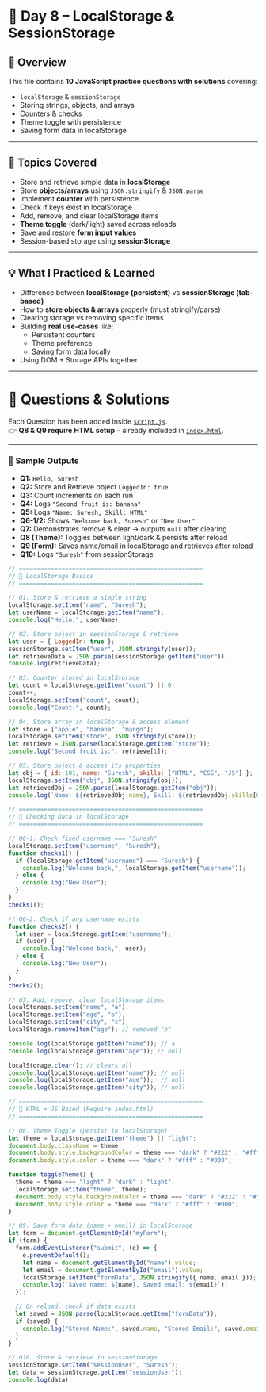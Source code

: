 # 🚀 Day 8 – LocalStorage & SessionStorage
 
## 📌 Overview
This file contains **10 JavaScript practice questions with solutions** covering:
- `localStorage` & `sessionStorage`
- Storing strings, objects, and arrays
- Counters & checks
- Theme toggle with persistence
- Saving form data in localStorage
 
--- 
 
## 🎯 Topics Covered
- Store and retrieve simple data in **localStorage**
- Store **objects/arrays** using `JSON.stringify` & `JSON.parse`
- Implement **counter** with persistence
- Check if keys exist in localStorage
- Add, remove, and clear localStorage items
- **Theme toggle** (dark/light) saved across reloads
- Save and restore **form input values**
- Session-based storage using **sessionStorage**

--- 

## 💡 What I Practiced & Learned
- Difference between **localStorage (persistent)** vs **sessionStorage (tab-based)**
- How to **store objects & arrays** properly (must stringify/parse)
- Clearing storage vs removing specific items
- Building **real use-cases** like:
  - Persistent counters
  - Theme preference
  - Saving form data locally
- Using DOM + Storage APIs together

---

# 📝 Questions & Solutions
Each Question has been added inside [`script.js`](./script.js).  
👉 **Q8 & Q9 require HTML setup** – already included in [`index.html`](./index.html).

---

### 🔑 Sample Outputs
- **Q1:** `Hello, Suresh`
- **Q2:** Store and Retrieve object `LoggedIn: true`  
- **Q3:** Count increments on each run  
- **Q4:** Logs `"Second fruit is: banana"`  
- **Q5:** Logs `"Name: Suresh, Skill: HTML"`  
- **Q6-1/2:** Shows `"Welcome back, Suresh"` or `"New User"`  
- **Q7:** Demonstrates remove & clear → outputs `null` after clearing  
- **Q8 (Theme):** Toggles between light/dark & persists after reload  
- **Q9 (Form):** Saves name/email in localStorage and retrieves after reload  
- **Q10:** Logs `"Suresh"` from sessionStorage


```js
// ====================================================
// 🔹 LocalStorage Basics
// ====================================================

// Q1. Store & retrieve a simple string
localStorage.setItem("name", "Suresh");
let userName = localStorage.getItem("name");
console.log("Hello,", userName);

// Q2. Store object in sessionStorage & retrieve
let user = { LoggedIn: true };
sessionStorage.setItem("user", JSON.stringify(user));
let retrieveData = JSON.parse(sessionStorage.getItem("user"));
console.log(retrieveData);

// Q3. Counter stored in localStorage
let count = localStorage.getItem("count") || 0;
count++;
localStorage.setItem("count", count);
console.log("Count:", count);

// Q4. Store array in localStorage & access element
let store = ["apple", "banana", "mango"];
localStorage.setItem("store", JSON.stringify(store));
let retrieve = JSON.parse(localStorage.getItem("store"));
console.log("Second fruit is:", retrieve[1]);

// Q5. Store object & access its properties
let obj = { id: 101, name: "Suresh", skills: ["HTML", "CSS", "JS"] };
localStorage.setItem("obj", JSON.stringify(obj));
let retrievedObj = JSON.parse(localStorage.getItem("obj"));
console.log(`Name: ${retrievedObj.name}, Skill: ${retrievedObj.skills[0]}`);

// ====================================================
// 🔹 Checking Data in localStorage
// ====================================================

// Q6-1. Check fixed username === "Suresh"
localStorage.setItem("username", "Suresh");
function checks1() {
  if (localStorage.getItem("username") === "Suresh") {
    console.log("Welcome back,", localStorage.getItem("username"));
  } else {
    console.log("New User");
  }
}
checks1();

// Q6-2. Check if any username exists
function checks2() {
  let user = localStorage.getItem("username");
  if (user) {
    console.log("Welcome back,", user);
  } else {
    console.log("New User");
  }
}
checks2();

// Q7. Add, remove, clear localStorage items
localStorage.setItem("name", "a");
localStorage.setItem("age", "b");
localStorage.setItem("city", "c");
localStorage.removeItem("age"); // removed "b"

console.log(localStorage.getItem("name")); // a
console.log(localStorage.getItem("age")); // null

localStorage.clear(); // clears all
console.log(localStorage.getItem("name")); // null
console.log(localStorage.getItem("age"));  // null
console.log(localStorage.getItem("city")); // null

// ====================================================
// 🔹 HTML + JS Based (Require index.html)
// ====================================================

// Q8. Theme Toggle (persist in localStorage)
let theme = localStorage.getItem("theme") || "light";
document.body.className = theme;
document.body.style.backgroundColor = theme === "dark" ? "#222" : "#fff";
document.body.style.color = theme === "dark" ? "#fff" : "#000";

function toggleTheme() {
  theme = theme === "light" ? "dark" : "light";
  localStorage.setItem("theme", theme);
  document.body.style.backgroundColor = theme === "dark" ? "#222" : "#fff";
  document.body.style.color = theme === "dark" ? "#fff" : "#000";
}

// Q9. Save form data (name + email) in localStorage
let form = document.getElementById("myForm");
if (form) {
  form.addEventListener("submit", (e) => {
    e.preventDefault();
    let name = document.getElementById("name").value;
    let email = document.getElementById("email").value;
    localStorage.setItem("formData", JSON.stringify({ name, email }));
    console.log(`Saved name: ${name}, Saved email: ${email}`);
  });

  // On reload, check if data exists
  let saved = JSON.parse(localStorage.getItem("formData"));
  if (saved) {
    console.log("Stored Name:", saved.name, "Stored Email:", saved.email);
  }
}

// Q10. Store & retrieve in sessionStorage
sessionStorage.setItem("sessionUser", "Suresh");
let data = sessionStorage.getItem("sessionUser");
console.log(data);
